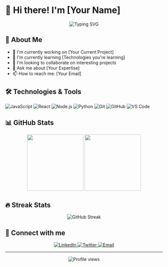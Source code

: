 # 👋 Hi there! I'm [Your Name]

<div align="center">
  <img src="https://readme-typing-svg.herokuapp.com?font=Fira+Code&pause=1000&color=54A6FF&center=true&vCenter=true&width=435&lines=Software+Developer;Always+learning+new+things" alt="Typing SVG" />
</div>

## 🚀 About Me
- 🔭 I'm currently working on [Your Current Project]
- 🌱 I'm currently learning [Technologies you're learning]
- 👯 I'm looking to collaborate on interesting projects
- 💬 Ask me about [Your Expertise]
- 📫 How to reach me: [Your Email]

## 🛠️ Technologies & Tools
![JavaScript](https://img.shields.io/badge/-JavaScript-black?style=flat-square&logo=javascript)
![React](https://img.shields.io/badge/-React-black?style=flat-square&logo=react)
![Node.js](https://img.shields.io/badge/-Node.js-black?style=flat-square&logo=Node.js)
![Python](https://img.shields.io/badge/-Python-black?style=flat-square&logo=Python)
![Git](https://img.shields.io/badge/-Git-black?style=flat-square&logo=git)
![GitHub](https://img.shields.io/badge/-GitHub-181717?style=flat-square&logo=github)
![VS Code](https://img.shields.io/badge/-VS%20Code-007ACC?style=flat-square&logo=visual-studio-code)

## 📊 GitHub Stats
<div align="center">
  <img height="180em" src="https://github-readme-stats.vercel.app/api?username=YourGitHubUsername&show_icons=true&theme=dracula&include_all_commits=true&count_private=true"/>
  <img height="180em" src="https://github-readme-stats.vercel.app/api/top-langs/?username=YourGitHubUsername&layout=compact&langs_count=7&theme=dracula"/>
</div>

## 🔥 Streak Stats
<div align="center">
  <img src="https://github-readme-streak-stats.herokuapp.com/?user=YourGitHubUsername&theme=dark" alt="GitHub Streak" />
</div>

## 🤝 Connect with me
<div align="center">
  <a href="https://linkedin.com/in/YourLinkedIn" target="_blank">
    <img src="https://img.shields.io/badge/LinkedIn-%230077B5.svg?&style=flat-square&logo=linkedin&logoColor=white" alt="LinkedIn">
  </a>
  <a href="https://twitter.com/YourTwitter" target="_blank">
    <img src="https://img.shields.io/badge/Twitter-%231DA1F2.svg?&style=flat-square&logo=twitter&logoColor=white" alt="Twitter">
  </a>
  <a href="mailto:your.email@example.com">
    <img src="https://img.shields.io/badge/Email-D14836?style=flat-square&logo=gmail&logoColor=white" alt="Email">
  </a>
</div>

---
<div align="center">
  <img src="https://komarev.com/ghpvc/?username=YourGitHubUsername&color=blue&style=flat-square" alt="Profile views">
</div>
